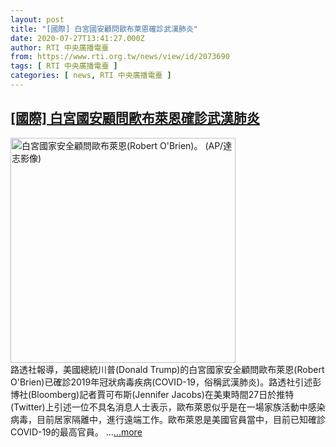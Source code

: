 ```yaml
---
layout: post
title: "[國際] 白宮國安顧問歐布萊恩確診武漢肺炎"
date: 2020-07-27T13:41:27.000Z
author: RTI 中央廣播電臺
from: https://www.rti.org.tw/news/view/id/2073690
tags: [ RTI 中央廣播電臺 ]
categories: [ news, RTI 中央廣播電臺 ]
---
```

<!--1595857287000-->
[[國際] 白宮國安顧問歐布萊恩確診武漢肺炎](https://www.rti.org.tw/news/view/id/2073690)
------

<div>
<img src="https://static.rti.org.tw/assets/thumbnails/2020/07/16/7d7797477b50b6632835cd137bd185ce.jpg" width="360" alt="白宮國家安全顧問歐布萊恩(Robert O'Brien)。 (AP/達志影像)" title="白宮國家安全顧問歐布萊恩(Robert O'Brien)。 (AP/達志影像)"><br>路透社報導，美國總統川普(Donald Trump)的白宮國家安全顧問歐布萊恩(Robert O&#39;Brien)已確診2019年冠狀病毒疾病(COVID-19，俗稱武漢肺炎)。路透社引述彭博社(Bloomberg)記者賈可布斯(Jennifer Jacobs)在美東時間27日於推特(Twitter)上引述一位不具名消息人士表示，歐布萊恩似乎是在一場家族活動中感染病毒，目前居家隔離中，進行遠端工作。歐布萊恩是美國官員當中，目前已知確診 COVID-19的最高官員。&nbsp;...<a target="_blank" href="https://www.rti.org.tw/news/view/id/2073690">...more</a>
</div>
